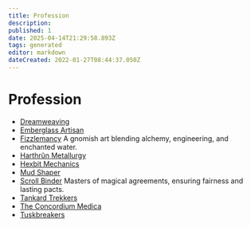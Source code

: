 ```yaml
---
title: Profession
description:
published: 1
date: 2025-04-14T21:29:58.893Z
tags: generated
editor: markdown
dateCreated: 2022-01-27T08:44:37.050Z
---
```


# Profession
- [Dreamweaving](/structure/society/profession/dreamweaving.md)
- [Emberglass Artisan](/structure/society/profession/emberglass-artisan.md)
- [Fizzlemancy](/structure/society/profession/fizzlemancy.md)
  A gnomish art blending alchemy, engineering, and enchanted water.
- [Harthrûn Metallurgy](/structure/society/profession/harthrûn-metallurgy.md)
- [Hexbit Mechanics](/structure/society/profession/hexbit-mechanics.md)
- [Mud Shaper](/structure/society/profession/mud-shaper.md)
- [Scroll Binder](/structure/society/profession/scroll-binder.md)
  Masters of magical agreements, ensuring fairness and lasting pacts.
- [Tankard Trekkers](/structure/society/profession/tankard-trekkers.md)
- [The Concordium Medica](/structure/society/profession/concordium-medica.md)
- [Tuskbreakers](/structure/society/profession/tuskbreakers.md)
